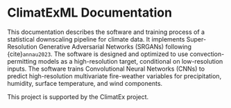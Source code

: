 # ClimatExML Documentation

This documentation describes the software and training process of a statistical downscaling pipeline for climate data. It implements Super-Resolution Generative Adversarial Networks (SRGANs) following {cite}`annau2023`. The software is designed and optimized to use convection-permitting models as a high-resolution target, conditional on low-resolution inputs. The software trains Convolutional Neural Networks (CNNs) to predict high-resolution multivariate fire-weather variables for precipitation, humidity, surface temperature, and wind components.

This project is supported by the ClimatEx project.

```{tableofcontents}
```

```{bibliography}
```